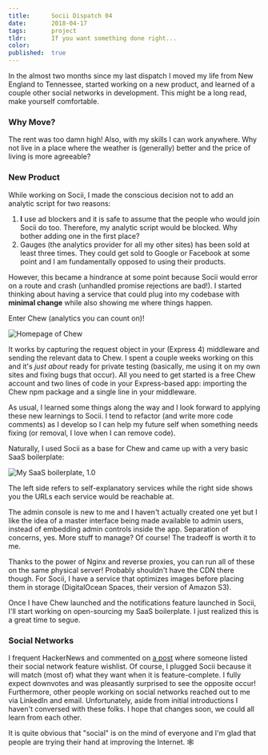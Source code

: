 ```yaml
---
title:      Socii Dispatch 04
date:       2018-04-17
tags:       project
tldr:       If you want something done right...
color:
published:  true
---
```


In the almost two months since my last dispatch I moved my life from New England to Tennessee, started working on a new product, and learned of a couple other social networks in development. This might be a long read, make yourself comfortable.

### Why Move?
The rent was too damn high! Also, with my skills I can work anywhere. Why not live in a place where the weather is (generally) better and the price of living is more agreeable?

### New Product
While working on Socii, I made the conscious decision not to add an analytic script for two reasons:

1) **I** use ad blockers and it is safe to assume that the people who would join Socii do too. Therefore, my analytic script would be blocked. Why bother adding one in the first place?
2) Gauges (the analytics provider for all my other sites) has been sold at least three times. They could get sold to Google or Facebook at some point and I am fundamentally opposed to using their products.

However, this became a hindrance at some point because Socii would error on a route and crash (unhandled promise rejections are bad!). I started thinking about having a service that could plug into my codebase with **minimal change** while also showing me where things happen.

Enter Chew (analytics you can count on)!

![Homepage of Chew](🖼01.png)

It works by capturing the request object in your (Express 4) middleware and sending the relevant data to Chew. I spent a couple weeks working on this and it's _just about_ ready for private testing (basically, me using it on my own sites and fixing bugs that occur). All you need to get started is a free Chew account and two lines of code in your Express-based app: importing the Chew npm package and a single line in your middleware.

As usual, I learned some things along the way and I look forward to applying these new learnings to Socii. I tend to refactor (and write more code comments) as I develop so I can help my future self when something needs fixing (or removal, I love when I can remove code).

Naturally, I used Socii as a base for Chew and came up with a very basic SaaS boilerplate:

![My SaaS boilerplate, 1.0](🖼02.png)

The left side refers to self-explanatory services while the right side shows you the URLs each service would be reachable at.

The admin console is new to me and I haven't actually created one yet but I like the idea of a master interface being made available to admin users, instead of embedding admin controls inside the app. Separation of concerns, yes. More stuff to manage? Of course! The tradeoff is worth it to me.

Thanks to the power of Nginx and reverse proxies, you can run all of these on the same physical server! Probably shouldn't have the CDN there though. For Socii, I have a service that optimizes images before placing them in storage (DigitalOcean Spaces, their version of Amazon S3).

Once I have Chew launched and the notifications feature launched in Socii, I'll start working on open-sourcing my SaaS boilerplate. I just realized this is a great time to segue.

### Social Networks
I frequent HackerNews and commented on [a post](https://news.ycombinator.com/item?id=16821172) where someone listed their social network feature wishlist. Of course, I plugged Socii because it will match (most of) what they want when it is feature-complete. I fully expect downvotes and was pleasantly surprised to see the opposite occur! Furthermore, other people working on social networks reached out to me via LinkedIn and email. Unfortunately, aside from initial introductions I haven't conversed with these folks. I hope that changes soon, we could all learn from each other.

It is quite obvious that "social" is on the mind of everyone and I'm glad that people are trying their hand at improving the Internet. 🕸
